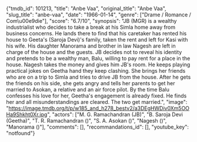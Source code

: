 {"tmdb_id": 101213, "title": "Anbe Vaa", "original_title": "Anbe Vaa", "slug_title": "anbe-vaa", "date": "1966-01-14", "genre": ["Drame / Romance / Com\u00e9die"], "score": "6.7/10", "synopsis": "JB (MGR) is a wealthy industrialist who decides to take a break at his Simla home away from business concerns. He lands there to find that his caretaker has rented his house to Geeta's (Saroja Devi)'s family, taken the rent and left for Kasi with his wife. His daughter Manorama and brother in law Nagesh are left in charge of the house and the guests. JB decides not to reveal his identity and pretends to be a wealthy man, Balu, willing to pay rent for a place in the house. Nagesh takes the money and gives him JB's room.  He keeps playing practical jokes on Geetha hand they keep clashing. She brings her friends who are on a trip to Simla and tries to drive JB from the house. After he gets the friends on his side, she gets angry and tells her parents to get her married to Asokan, a relative and an air force pilot.  By the time Balu confesses his love for her, Geetha's engagement is already fixed.  He finds her and all misunderstandings are cleared. The two get married.", "image": "https://image.tmdb.org/t/p/w185_and_h278_bestv2/a3DEgHWDiv0Xm5OOHa9Shkht0Xr.jpg", "actors": ["M. G. Ramachandran (JB)", "B. Saroja Devi (Geetha)", "T. R. Ramachandran ()", "S. A. Asokan ()", "Nagesh ()", "Manorama ()"], "comments": [], "recommandations_id": [], "youtube_key": "notfound"}